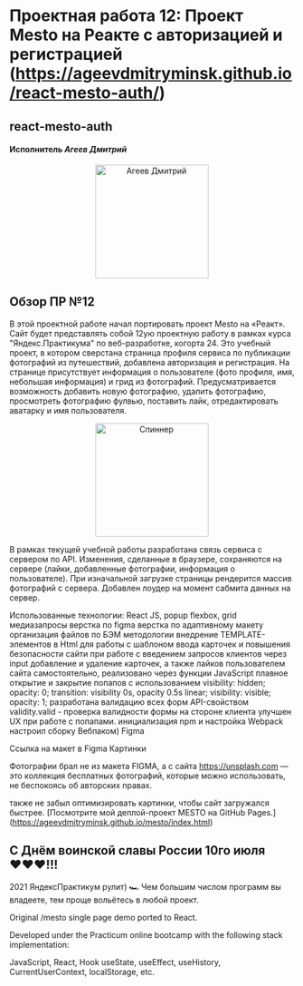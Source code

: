 # Проектная работа 12: Проект Mesto на Реакте с авторизацией и регистрацией (https://ageevdmitryminsk.github.io/react-mesto-auth/)
## react-mesto-auth

#### Исполнитель                                  *Агеев Дмитрий* 

<p align="center"><img src="https://scontent.fmsq2-1.fna.fbcdn.net/v/t1.6435-9/126177227_1288756908139265_1300203750185981821_n.jpg?_nc_cat=110&ccb=1-3&_nc_sid=09cbfe&_nc_ohc=JOod4RXx5FQAX9qav_G&_nc_ht=scontent.fmsq2-1.fna&oh=beeece4cf36518214ef69dbeacd15db2&oe=60F0AE8E" width="200" alt="Агеев Дмитрий"></p>


## Обзор ПР №12

В этой проектной работе начал портировать проект Mesto на «Реакт». Сайт будет представлять собой 12ую проектную работу в рамках курса "Яндекс.Практикума" по веб-разработке, 
когорта 24. Это учебный проект, в котором сверстана страница профиля сервиса по публикации фотографий из путешествий, добавлена авторизация и регистрация.
На странице присутствует информация о пользователе (фото профиля, имя, небольшая информация) и грид из фотографий. 
Предусматривается возможность добавить новую фотографию, удалить фотографию, просмотреть фотографию фулвью, поставить лайк, отредактировать аватарку и имя пользователя.

<p align="center"><img src="https://static.wixstatic.com/media/99aa7a_b88b44e0b60b492eac1f7c72f9f836a6~mv2.gif" width="200" alt="Спиннер"></p>

В рамках текущей учебной работы разработана связь сервиса c cервером по API. 
Изменения, сделанные в браузере, сохраняются на сервере (лайки, добавленные фотографии, информация о пользователе). 
При изначальной загрузке страницы рендерится массив фотографий с сервера. Добавлен лоудер на момент сабмита данных на сервер.

Использованные технологии:
React
JS, popup
flexbox, grid
медиазапросы
верстка по figma
верстка по адаптивному макету
организация файлов по БЭМ методологии
внедрение TEMPLATE-элементов в Html для работы с шаблоном ввода карточек и повышения безопасности сайти при работе с введением запросов клиентов через input
добавление и удаление карточек, а также лайков пользователем сайта самостоятельно, реализовано через функции JavaScript
плавное открытие и закрытие попапов с использованием visibility: hidden; opacity: 0; transition: visibility 0s, opacity 0.5s linear; visibility: visible; opacity: 1;
разработана валидацию всех форм API-свойством validity.valid - проверка валидности формы на стороне клиента
улучшен UX при работе с попапами.
инициализация npm и настройка Webpack
настроил сборку Вебпаком)
Figma

Ссылка на макет в Figma
Картинки

Фотографии брал не из макета FIGMA, а с сайта https://unsplash.com — это коллекция бесплатных фотографий, которые можно использовать, не беспокоясь об авторских правах.

также не забыл оптимизировать картинки, чтобы сайт загружался быстрее.
[Посмотрите мой деплой-проект MESTO на GitHub Pages.] (https://ageevdmitryminsk.github.io/mesto/index.html)

## C Днём воинской славы России 10го июля ♥♥♥!!!

2021 ЯндексПрактикум рулит) 🏎
Чем большим числом программ вы владеете, тем проще вольётесь в любой проект.

Original /mesto single page demo ported to React.

Developed under the Practicum online bootcamp with the following stack implementation:

JavaScript, React, Hook useState, useEffect, useHistory, CurrentUserContext, localStorage, etc.
